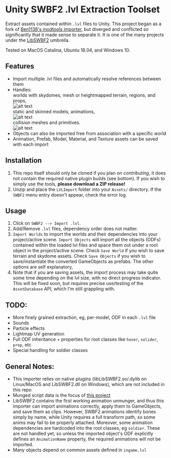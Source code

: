 # Unity SWBF2 .lvl Extraction Toolset

Extract assets contained within ```.lvl``` files to Unity.  This project began as a fork of [Ben1138's modtools importer](https://github.com/Ben1138/Unity-SWBF2-Import), but diverged and conflicted so significantly that it made sense to separate it.  It is one of the many projects under the [LibSWBF2](https://github.com/Ben1138/LibSWBF2) umbrella.

Tested on MacOS Catalina, Ubuntu 18.04, and Windows 10.

## Features
- Import multiple .lvl files and automatically resolve references between them
- Handles: <br> 
worlds with skydomes, mesh or heightmapped terrain, regions, and props, <br>
![alt text](./GitRepoAssets/worlds.gif "worlds") <br>
static and skinned models, animations, <br>
![alt text](./GitRepoAssets/rancor_grab.gif "rancor_grab") <br>
collision meshes and primitives. <br>
![alt text](./GitRepoAssets/coll.gif "coll") <br>
- Objects can also be imported free from association with a specific world
- Animation, Prefab, Model, Material, and Texture assets can be saved with each import


## Installation
1. This repo itself should only be cloned if you plan on _contributing_, it does not contain the required native plugin builds (see bottom).  If you wish to simply use the tools, **please download a ZIP release!**
2. Unzip and place the ```LVLImport``` folder into your ```Assets/``` directory.  If the ```SWBF2``` menu entry doesn't appear, check the error log.

## Usage
1. Click on ```SWBF2 --> Import .lvl```.
2. Add/Remove ```.lvl``` files, dependency order does not matter.
3. ```Import Worlds``` to import the worlds and their dependencies into your project/active scene.  ```Import Objects``` will import all the objects (ODFs) contained within the loaded lvl files and space them out under a root object in the project/active scene.  Check ```Save World``` if you wish to save terrain and skydome assets.  Check ```Save Objects``` if you wish to save/instantiate the converted GameObjects as prefabs.  The other options are self explanatory,
4. Note that if you are saving assets, the import process may take quite some time depending on the lvl size, with no direct progress indicator.  This will be fixed soon, but requires precise use/testing of the ```AssetDatabase``` API, which I'm still grappling with.

## TODO:
- More finely grained extraction, eg, per-model, ODF in each ```.lvl``` file
- Sounds
- Particle effects
- Lightmap UV generation
- Full ODF inheritance + properties for root classes like ```hover```, ```solider```, ```prop```, etc
- Special handling for soldier classes

## General Notes:
- This importer relies on native plugins (libLibSWBF2.so/.dylib on Linux/MacOS and LibSWBF2.dll on Windows), which are not included in this repo
- Munged script data is the focus of [this project](https://github.com/Ben1138/SWBF2UnityRuntime)
- LibSWBF2 contains the first working animation unmunger, and thus this importer can import animations correctly, apply them to GameObjects, and save them as clips.  However, SWBF2 animations identify bones simply by name, while Unity requires a full transform path, so some anims may fail to be properly attached.  Moreover, some animation dependencies are hardcoded into the root classes, eg ```soldier```.  These are not handled yet, so unless the imported object's ODF explicitly defines an ```AnimationName``` property, the required animations will not be imported.
- Many objects depend on common assets defined in ```ingame.lvl```

